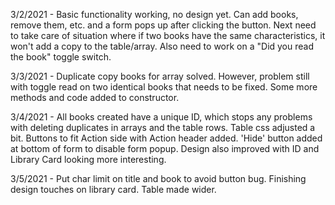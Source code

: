 3/2/2021 -  Basic functionality working, no design yet. Can add books, remove them, etc. and a form pops up after clicking the button. Next need to take care of situation where if two books have the same characteristics, it won't add a copy to the table/array. Also need to work on a "Did you read the book" toggle switch.

3/3/2021 - Duplicate copy books for array solved. However, problem still with toggle read on two identical books that needs to be fixed. Some more methods and code added to constructor.

3/4/2021 - All books created have a unique ID, which stops any problems with deleting duplicates in arrays and the table rows. Table css adjusted a bit. Buttons to fit Action side with Action header added. 'Hide' button added at bottom of form to disable form popup. Design also improved with ID and Library Card looking more interesting.

3/5/2021 - Put char limit on title and book to avoid button bug. Finishing design touches on library card. Table made wider.
